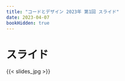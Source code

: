```yaml
---
title: "コードとデザイン 2023年 第1回 スライド"
date: 2023-04-07
bookHidden: true
---
```



# スライド

{{< slides_jpg >}}